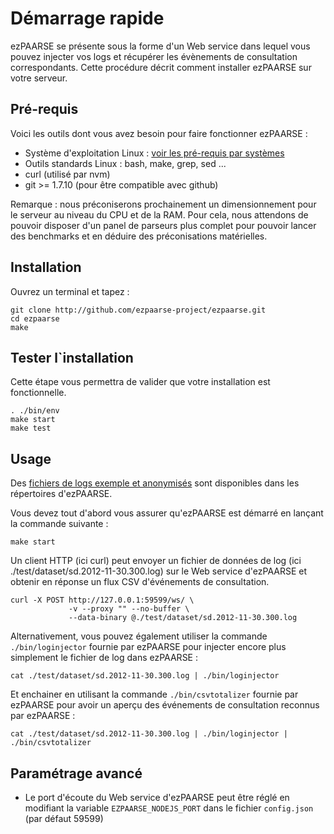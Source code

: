 # Démarrage rapide #

ezPAARSE se présente sous la forme d'un Web service dans lequel vous pouvez injecter vos logs et récupérer
les évènements de consultation correspondants. Cette procédure décrit comment installer
ezPAARSE sur votre serveur.

## Pré-requis ##

Voici les outils dont vous avez besoin pour faire fonctionner ezPAARSE :

* Système d'exploitation Linux : [voir les pré-requis par systèmes](https://github.com/ezpaarse-project/ezpaarse/blob/master/doc/multi-os.md)
* Outils standards Linux : bash, make, grep, sed ... 
* curl (utilisé par nvm)
* git >= 1.7.10 (pour être compatible avec github)

Remarque : nous préconiserons prochainement un dimensionnement pour le serveur au niveau du CPU et de la RAM.
Pour cela, nous attendons de pouvoir disposer d'un panel de parseurs plus complet pour pouvoir lancer des
benchmarks et en déduire des préconisations matérielles.

## Installation ##

Ouvrez un terminal et tapez :

```console
git clone http://github.com/ezpaarse-project/ezpaarse.git
cd ezpaarse
make
```

## Tester l`installation ##

Cette étape vous permettra de valider que votre installation est fonctionnelle.

```console
. ./bin/env
make start
make test
```

## Usage ##

Des [fichiers de logs exemple et anonymisés](https://raw.github.com/ezpaarse-project/ezpaarse/master/test/dataset/sd.2012-11-30.300.log)
sont disponibles dans les répertoires d'ezPAARSE.

Vous devez tout d'abord vous assurer qu'ezPAARSE est démarré en lançant la commande suivante :

```console
make start
```

Un client HTTP (ici curl) peut envoyer un fichier de données de log (ici ./test/dataset/sd.2012-11-30.300.log)
sur le Web service d'ezPAARSE et obtenir en réponse un flux CSV d'événements de consultation.

```console
curl -X POST http://127.0.0.1:59599/ws/ \
             -v --proxy "" --no-buffer \
             --data-binary @./test/dataset/sd.2012-11-30.300.log
```

Alternativement, vous pouvez également utiliser la commande ``./bin/loginjector`` fournie par ezPAARSE
pour injecter encore plus simplement le fichier de log dans ezPAARSE :

```console
cat ./test/dataset/sd.2012-11-30.300.log | ./bin/loginjector
```
Et enchainer en utilisant la commande ``./bin/csvtotalizer`` fournie par ezPAARSE
pour avoir un aperçu des événements de consultation reconnus par ezPAARSE :

```console
cat ./test/dataset/sd.2012-11-30.300.log | ./bin/loginjector | ./bin/csvtotalizer
```

## Paramétrage avancé ##

* Le port d'écoute du Web service d'ezPAARSE peut être réglé en modifiant la variable ``EZPAARSE_NODEJS_PORT``
dans le fichier ``config.json`` (par défaut 59599)
